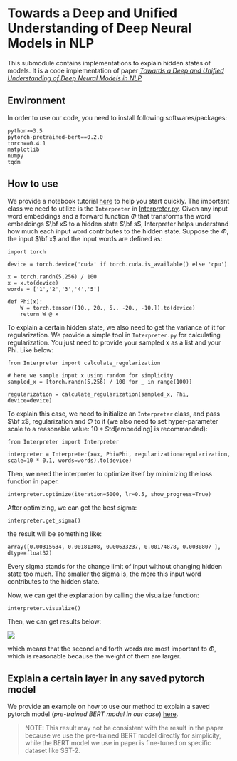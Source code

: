 # Towards a Deep and Unified Understanding of Deep Neural Models in NLP

This submodule contains implementations to explain hidden states of models. It is a code implementation of paper [*Towards a Deep and Unified Understanding of Deep Neural Models in NLP*](http://proceedings.mlr.press/v97/guan19a/guan19a.pdf)

## Environment

In order to use our code, you need to install following softwares/packages:

```
python>=3.5
pytorch-pretrained-bert==0.2.0
torch==0.4.1
matplotlib
numpy
tqdm
```

## How to use

We provide a notebook tutorial [here](../../scenarios/interpret_NLP_models/understand_models.ipynb) to help you start quickly. The important class we need to utilize is the `Interpreter` in [Interpreter.py](Interpreter.py). Given any input word embeddings and a forward function $\Phi$ that transforms the word embeddings $\bf x$ to a hidden state $\bf s$, Interpreter helps understand how much each input word contributes to the hidden state. Suppose the $\Phi$, the input $\bf x$ and the input words are defined as:
```
import torch

device = torch.device('cuda' if torch.cuda.is_available() else 'cpu')

x = torch.randn(5,256) / 100
x = x.to(device)
words = ['1','2','3','4','5']

def Phi(x):
    W = torch.tensor([10., 20., 5., -20., -10.]).to(device)
    return W @ x
```

To explain a certain hidden state, we also need to get the variance of it for regularization. We provide a simple tool in `Interpreter.py` for calculating regularization. You just need to provide your sampled x as a list and your Phi. Like below:

```
from Interpreter import calculate_regularization

# here we sample input x using random for simplicity
sampled_x = [torch.randn(5,256) / 100 for _ in range(100)]

regularization = calculate_regularization(sampled_x, Phi, device=device)
```

To explain this case, we need to initialize an `Interpreter` class, and pass $\bf x$, regularization and $\Phi$ to it (we also need to set hyper-parameter scale to a reasonable value: 10 * Std[embedding] is recommanded):
```
from Interpreter import Interpreter

interpreter = Interpreter(x=x, Phi=Phi, regularization=regularization, scale=10 * 0.1, words=words).to(device)
```
Then, we need the interpreter to optimize itself by minimizing the loss function in paper.
```
interpreter.optimize(iteration=5000, lr=0.5, show_progress=True)
```
After optimizing, we can get the best sigma:
```
interpreter.get_sigma()
```
the result will be something like:
```
array([0.00315634, 0.00181308, 0.00633237, 0.00174878, 0.0030807 ], dtype=float32)
```
Every sigma stands for the change limit of input without changing hidden state too much. The smaller the sigma is, the more this input word contributes to the hidden state.

Now, we can get the explanation by calling the visualize function:
```
interpreter.visualize()
```
Then, we can get results below:

![](https://nlpbp.blob.core.windows.net/images/result.png)

which means that the second and forth words are most important to $\Phi$, which is reasonable because the weight of them are larger.

## Explain a certain layer in any saved pytorch model

We provide an example on how to use our method to explain a saved pytorch model (*pre-trained BERT model in our case*) [here](../../scenarios/interpret_NLP_models/explain_BERT_model.ipynb). 
> NOTE: This result may not be consistent with the result in the paper because  we use the pre-trained BERT model directly for simplicity, while the BERT model we use in paper is fine-tuned on specific dataset like SST-2.
